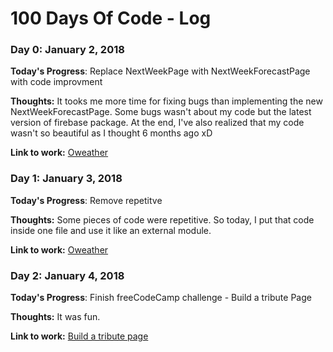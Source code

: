 # 100 Days Of Code - Log

### Day 0: January 2, 2018


**Today's Progress**: Replace NextWeekPage with NextWeekForecastPage with code improvment

**Thoughts:** It tooks me more time for fixing bugs than implementing the new NextWeekForecastPage. Some bugs wasn't about my code but the latest version of firebase package.
At the end, I've also realized that my code wasn't so beautiful as I thought 6 months ago xD 

**Link to work:** [Oweather](https://github.com/david95thinkcode/Oweather)

### Day 1: January 3, 2018


**Today's Progress**: Remove repetitve

**Thoughts:** Some pieces of code were repetitive. So today, I put that code inside one file and use it like an external module. 

**Link to work:** [Oweather](https://github.com/david95thinkcode/Oweather)

### Day 2: January 4, 2018


**Today's Progress**: Finish freeCodeCamp challenge - Build a tribute Page

**Thoughts:** It was fun.

**Link to work:** [Build a tribute page](https://codepen.io/david95thinkcode/pen/XVRQao)